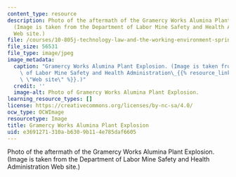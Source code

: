 ```yaml
---
content_type: resource
description: Photo of the aftermath of the Gramercy Works Alumina Plant Explosion.
  (Image is taken from the Department of Labor Mine Safety and Health Administration
  Web site.)
file: /courses/10-805j-technology-law-and-the-working-environment-spring-2006/e3691271310ab6309b114e785daf6605_10-805js06.jpg
file_size: 56531
file_type: image/jpeg
image_metadata:
  caption: "Gramercy Works Alumina Plant Explosion. (Image is taken from the Department\
    \ of Labor Mine Safety and Health Administration\_{{% resource_link \"ae446e84-63f3-40ff-ad7a-048ce3d86e0d\"\
    \ \"Web site\" %}}.)"
  credit: ''
  image-alt: Photo of Gramercy Works Alumina Plant Explosion.
learning_resource_types: []
license: https://creativecommons.org/licenses/by-nc-sa/4.0/
ocw_type: OCWImage
resourcetype: Image
title: Gramercy Works Alumina Plant Explosion
uid: e3691271-310a-b630-9b11-4e785daf6605
---
```

Photo of the aftermath of the Gramercy Works Alumina Plant Explosion. (Image is taken from the Department of Labor Mine Safety and Health Administration Web site.)